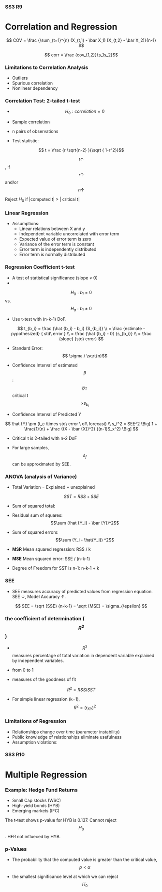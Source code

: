 ### SS3 R9 

# Correlation and Regression 

$$ COV = \frac {\sum_{t=1}^{n} (X_{t,1} - \bar X_1) (X_{t,2} - \bar X_2)}{n-1}
$$

$$ corr = \frac {cov_{1,2}}{s_1s_2}$$

### Limitations to Correlation Analysis

* Outliers
* Spurious correlation
* Nonlinear dependency

### Correlation Test: 2-tailed t-test

* $$H_0: correlation = 0$$

* Sample correlation
* n pairs of observations
* Test statistic: 

$$ t = \frac {r \sqrt{n-2} }{\sqrt { 1-r^2}}$$

$$t\uparrow$$, if $$r\uparrow$$ and/or $$n\uparrow$$

Reject $H_0$ if |computed t| > | critical t|

### Linear Regression 

* Assumptions: 
	* Linear relations between X and y
	* Independent variable uncorrelated with error term
	* Expected value of error term is zero
	* Variance of the error term is constant
	* Error term is independently distributed
	* Error term is normally distributed 

### Regression Coefficient t-test

* A test of statistical significance (slope $\ne$ 0) 
* 

$$ 
H_0: b_i = 0 $$ vs. $$H_a : b_i \ne 0
$$

* Use t-test with (n-k-1) DoF. 

$$ t_{b_i} = \frac {\hat {b_i} - b_i} {S_{b_i}} \\
= \frac {estimate - pypothesized} { std\ error } \\
= \frac {\hat {b_i} - 0} {s_{b_i}} \\
= \frac {slope} {std\ error} 
$$

* Standard Error: $$ \sigma / \sqrt{n}$$

* Confidence Interval of estimated $$\beta$$ : 
$$ \hat{b} \pm $$ critical t $$ \times s_{b_i}$$


* Confidence Interval of Predicted Y


$$ \hat {Y} \pm (t_c \times std\ error \ of\ forecast) \\
s_f^2 = SEE^2 \Big[ 1 + \frac{1}{n} + \frac {(X - \bar {X})^2} {(n-1)S_x^2} \Big]
$$

* Critical t is 2-tailed with n-2 DoF

* For large samples, $$s_f$$ can be approximated by SEE. 

### ANOVA (analysis of Variance)

* Total Variation = Explained + unexplained 

$$ SST = RSS + SSE $$

* Sum of squared total: 
* Residual sum of squares: $$\sum (\hat {Y_i} - \bar {Y})^2$$
* Sum of squared errors: $$\sum (Y_i - \hat{Y_i}) ^2$$

* **MSR** Mean squared regression: RSS / k

* **MSE** Mean squared error: SSE / (n-k-1)

* Degree of Freedom for SST is n-1: n-k-1 + k

### SEE 


* SEE measures accuracy of predicted values from regression equation. SEE $\downarrow$, Model Accuracy $\uparrow$. 

$$ SEE = \sqrt {SSE} {n-k-1} = \sqrt {MSE} = \sigma_{\epsilon} $$

### the coefficient of determination ($$R^2$$)

* $$R^2$$ measures percentage of total variation in dependent variable explained by independent variables. 

* from 0 to 1

* measures of the goodness of fit


$$ R^2 = RSS / SST$$

* For simple linear regression (k=1), $$ R^2 = (r_{XY})^2$$


### Limitations of Regression

* Relationships change over time (parameter instability) 
* Public knowledge of relationships eliminate usefulness 
* Assumption violations:

	
### SS3 R10

# Multiple Regression 

### Example: Hedge Fund Returns 

* Small Cap stocks (WSC)
* High-yield bonds (HYB)
* Emerging markets (IFC)

The t-test shows p-value for HYB is 0.137. Cannot reject $$H_0$$. HFR not influeced by HYB. 

### p-Values

* The probability that the computed value is greater than the critical value, $$p < \alpha$$

* the smallest significance level at which we can reject $$H_0$$










